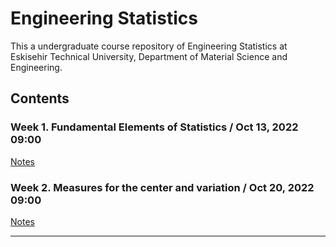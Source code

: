 # Engineering Statistics

This a undergraduate course repository of Engineering Statistics at Eskisehir Technical University, Department of Material Science and Engineering.

## Contents

### Week 1. Fundamental Elements of Statistics / Oct 13, 2022 09:00

[Notes](https://github.com/mcavs/ESTUMatse_2022Fall_EngineeringStatistics/blob/main/EngStat_Week1.pdf) 

### Week 2. Measures for the center and variation / Oct 20, 2022 09:00

[Notes](https://github.com/mcavs/ESTUMatse_2022Fall_EngineeringStatistics/blob/main/EngStat_Week2.pdf) 

---

